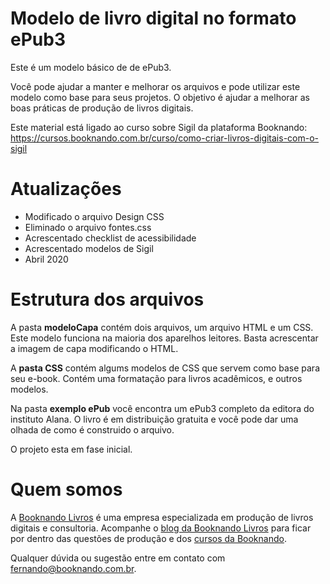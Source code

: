 # Modelo de livro digital no formato ePub3
Este é um modelo básico de de ePub3. 

Você pode ajudar a manter e melhorar os arquivos e pode utilizar este modelo como base para seus projetos.
O objetivo é ajudar a melhorar as boas práticas de produção de livros digitais.

Este material está ligado ao curso sobre Sigil da plataforma Booknando: <https://cursos.booknando.com.br/curso/como-criar-livros-digitais-com-o-sigil>

# Atualizações
- Modificado o arquivo Design CSS
- Eliminado o arquivo fontes.css
- Acrescentado checklist de acessibilidade
- Acrescentado modelos de Sigil
- Abril 2020

# Estrutura dos arquivos
A pasta **modeloCapa** contém dois arquivos, um arquivo HTML e um CSS. Este modelo funciona na maioria dos aparelhos leitores. Basta acrescentar a imagem de capa modificando o HTML.

A **pasta CSS** contém algums modelos de CSS que servem como base para seu e-book. Contém uma formatação para livros acadêmicos, e outros modelos.

Na pasta **exemplo ePub** você encontra um ePub3 completo da editora do instituto Alana. O livro é em distribuição gratuita e você pode dar uma olhada de como é construido o arquivo.

O projeto esta em fase inicial.

# Quem somos

A [Booknando Livros](http://booknando.com.br) é uma empresa especializada em produção de livros digitais e consultoria.
Acompanhe o [blog da Booknando Livros](https://medium.com/booknando) para ficar por dentro das questões de produção e dos [cursos da Booknando](https://cursos.booknando.com.br/).

Qualquer dúvida ou sugestão entre em contato com [fernando@booknando.com.br](mailto:fernando@booknando.com.br).